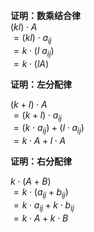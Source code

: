 **证明：数乘结合律**  
$(kl)\cdot A$  
$=(kl)\cdot a_{ij}$  
$=k\cdot(l\ a_{ij})$  
$=k\cdot(lA)$  
  
**证明：左分配律**  
  
$(k+l)\cdot A$  
$=(k+l)\cdot a_{ij}$  
$=(k\cdot a_{ij})+(l\cdot a_{ij})$  
$=k\cdot A+l\cdot A$  
  
**证明：右分配律**  
  
$k\cdot(A+B)$  
$=k\cdot(a_{ij}+b_{ij})$  
$=k\cdot a_{ij}+k\cdot b_{ij}$  
$=k\cdot A+k\cdot B$  
